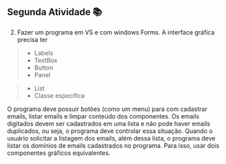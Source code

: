 ## Segunda Atividade :books:

2. Fazer um programa em VS e com windows Forms.
A interface gráfica precisa ter 
>-  Labels
>- TextBox
>- Button
>- Panel

>- List 
>- Classe específica

O programa deve possuir botões (como um menu) para com cadastrar emails, listar emails e limpar conteúdo dos componentes.
Os emails digitados devem ser cadastrados em uma lista e não pode haver emails duplicados, 
ou seja, o programa deve controlar essa situação. Quando o usuário solicitar a listagem dos emails, além dessa
lista, o programa deve listar os domínios de emails cadastrados no programa. Para isso, usar dois componentes gráficos equivalentes.